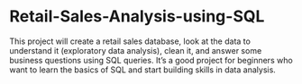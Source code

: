 # Retail-Sales-Analysis-using-SQL
This project will create a retail sales database, look at the data to understand it (exploratory data analysis), clean it, and answer some business questions using SQL queries. It’s a good project for beginners who want to learn the basics of SQL and start building skills in data analysis.

